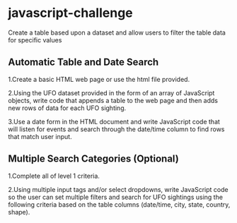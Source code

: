 # javascript-challenge

Create a table based upon a dataset and allow users to filter the table data for specific values

## Automatic Table and Date Search

1.Create a basic HTML web page or use the html file provided.

2.Using the UFO dataset provided in the form of an array of JavaScript objects, write code that appends a table to the web page and then adds new rows of data for each UFO sighting.

3.Use a date form in the HTML document and write JavaScript code that will listen for events and search through the date/time column to find rows that match user input.


## Multiple Search Categories (Optional)

1.Complete all of level 1 criteria.

2.Using multiple input tags and/or select dropdowns, write JavaScript code so the user can set multiple filters and search for UFO sightings using the following criteria based on the table columns (date/time, city, state, country, shape).